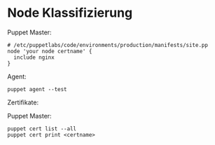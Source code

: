 # Node Klassifizierung

Puppet Master:

    # /etc/puppetlabs/code/environments/production/manifests/site.pp
    node 'your node certname' {
      include nginx
    }

Agent:

    puppet agent --test

Zertifikate:

Puppet Master:

    puppet cert list --all
    puppet cert print <certname>

